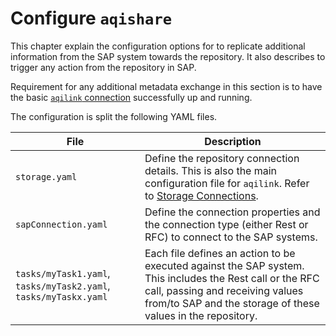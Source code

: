 # Configure **`aqishare`**

This chapter explain the configuration options for to replicate additional information from the SAP system towards the repository. It also describes to trigger any action from the repository in SAP.

Requirement for any additional metadata exchange in this section is to have the basic [`aqilink` connection](../../configuration/aqilink/) successfully up and running.

The configuration is split the following YAML files.

| File      | Description | 
| ----------- | ----------- |
| ``storage.yaml`` | Define the repository connection details. This is also the main configuration file for `aqilink`. Refer to [Storage Connections](../configuration/aqilink/#storage-connections). |
| ``sapConnection.yaml`` | Define the connection properties and the connection type (either Rest or RFC) to connect to the SAP systems. |
| ``tasks/myTask1.yaml``, ``tasks/myTask2.yaml``, ``tasks/myTaskx.yaml`` | Each file defines an action to be executed against the SAP system. This includes the Rest call or the RFC call, passing and receiving values from/to SAP and the storage of these values in the repository.  |